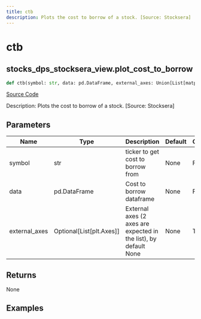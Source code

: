 ```yaml
---
title: ctb
description: Plots the cost to borrow of a stock. [Source: Stocksera]
---
```

# ctb

## stocks_dps_stocksera_view.plot_cost_to_borrow

```python
def ctb(symbol: str, data: pd.DataFrame, external_axes: Union[List[matplotlib.axes._axes.Axes], NoneType]) -> None:
```
[Source Code](https://github.com/OpenBB-finance/OpenBBTerminal/tree/main/openbb_terminal/stocks/dark_pool_shorts/stocksera_view.py#L29)

Description: Plots the cost to borrow of a stock. [Source: Stocksera]

## Parameters

| Name | Type | Description | Default | Optional |
| ---- | ---- | ----------- | ------- | -------- |
| symbol | str | ticker to get cost to borrow from | None | False |
| data | pd.DataFrame | Cost to borrow dataframe | None | False |
| external_axes | Optional[List[plt.Axes]] | External axes (2 axes are expected in the list), by default None | None | True |

## Returns

None

## Examples

